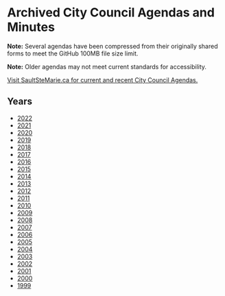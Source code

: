 # Archived City Council Agendas and Minutes

**Note:**
Several agendas have been compressed from their originally shared forms to meet the GitHub 100MB file size limit.

**Note:**
Older agendas may not meet current standards for accessibility.

[Visit SaultSteMarie.ca for current and recent City Council Agendas.](https://saultstemarie.ca/City-Hall/City-Departments/City-Clerk/Council-Agendas-and-Minutes.aspx)

## Years

- [2022](https://github.com/cityssm/council-agendas-2022)
- [2021](https://github.com/cityssm/council-agendas-2021)
- [2020](https://github.com/cityssm/council-agendas-2020)
- [2019](https://github.com/cityssm/council-agendas-2019)
- [2018](https://github.com/cityssm/council-agendas-2018)
- [2017](https://github.com/cityssm/council-agendas-2017)
- [2016](https://github.com/cityssm/council-agendas-2016)
- [2015](https://github.com/cityssm/council-agendas-2015)
- [2014](https://github.com/cityssm/council-agendas-2014)
- [2013](https://github.com/cityssm/council-agendas-2013)
- [2012](https://github.com/cityssm/council-agendas-2012)
- [2011](https://github.com/cityssm/council-agendas-2011)
- [2010](https://github.com/cityssm/council-agendas-2010)
- [2009](https://github.com/cityssm/council-agendas-2009)
- [2008](https://github.com/cityssm/council-agendas-2008)
- [2007](https://github.com/cityssm/council-agendas-2007)
- [2006](https://github.com/cityssm/council-agendas-2006)
- [2005](https://github.com/cityssm/council-agendas-2005)
- [2004](https://github.com/cityssm/council-agendas-2004)
- [2003](https://github.com/cityssm/council-agendas-2003)
- [2002](https://github.com/cityssm/council-agendas-2002)
- [2001](https://github.com/cityssm/council-agendas-2001)
- [2000](https://github.com/cityssm/council-agendas-2000)
- [1999](https://github.com/cityssm/council-agendas-1999)
